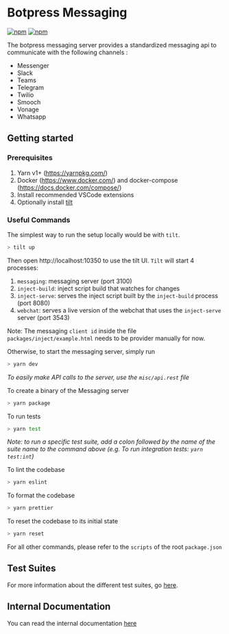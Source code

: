 # Botpress Messaging

[![npm](https://img.shields.io/npm/v/@botpress/messaging-client?label=%40botpress%2Fmessaging-client)](https://www.npmjs.com/package/@botpress/messaging-client)
[![npm](https://img.shields.io/npm/v/@botpress/messaging-socket?label=%40botpress%2Fmessaging-socket)](https://www.npmjs.com/package/@botpress/messaging-socket)

The botpress messaging server provides a standardized messaging api to communicate with the following channels :

- Messenger
- Slack
- Teams
- Telegram
- Twilio
- Smooch
- Vonage
- Whatsapp

## Getting started

### Prerequisites

1.  Yarn v1+ (https://yarnpkg.com/)
2.  Docker (https://www.docker.com/) and docker-compose (https://docs.docker.com/compose/)
3.  Install recommended VSCode extensions
4.  Optionally install [tilt](https://tilt.dev)

### Useful Commands

The simplest way to run the setup locally would be with `tilt`.

```sh
> tilt up
```

Then open http://localhost:10350 to use the tilt UI. `Tilt` will start 4 processes:

1. `messaging`: messaging server (port 3100)
2. `inject-build`: inject script build that watches for changes
3. `inject-serve`: serves the inject script built by the `inject-build` process (port 8080)
4. `webchat`: serves a live version of the webchat that uses the `inject-serve` server (port 3543)

Note: The messaging `client id` inside the file `packages/inject/example.html` needs to be provider manually for now.

Otherwise, to start the messaging server, simply run

```sh
> yarn dev
```

_To easily make API calls to the server, use the `misc/api.rest` file_

To create a binary of the Messaging server

```sh
> yarn package
```

To run tests

```sh
> yarn test
```

_Note: to run a specific test suite, add a colon followed by the name of the suite name to the command above (e.g. To run integration tests: `yarn test:int`)_

To lint the codebase

```sh
> yarn eslint
```

To format the codebase

```sh
> yarn prettier
```

To reset the codebase to its initial state

```sh
> yarn reset
```

For all other commands, please refer to the `scripts` of the root `package.json`

## Test Suites

For more information about the different test suites, go [here](./test/README.md).

## Internal Documentation

You can read the internal documentation [here](./docs/readme.md)
